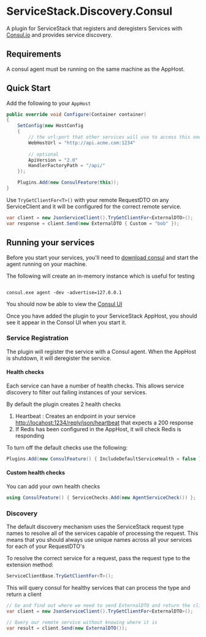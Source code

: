 # ServiceStack.Discovery.Consul

A plugin for ServiceStack that registers and deregisters Services with [Consul.io](http://consul.io) and provides service discovery.

## Requirements

A consul agent must be running on the same machine as the AppHost.

## Quick Start

Add the following to your `AppHost`

```csharp
public override void Configure(Container container)
{
    SetConfig(new HostConfig
    {
        // the url:port that other services will use to access this one
        WebHostUrl = "http://api.acme.com:1234" 
        
        // optional 
        ApiVersion = "2.0"
        HandlerFactoryPath = "/api/"
    });

    Plugins.Add(new ConsulFeature(this));
}
```
Use `TryGetClientFor<T>()` with your remote RequestDTO on any ServiceClient and it will
be configured for the correct remote service.

```csharp
var client = new JsonServiceClient().TryGetClientFor<ExternalDTO>();
var response = client.Send(new ExternalDTO { Custom = "bob" });
```

## Running your services

Before you start your services, you'll need to [download consul](https://www.consul.io/) and start the agent running on your machine.


The following will create an in-memory instance which is useful for testing

```shell

consul.exe agent -dev -advertise=127.0.0.1

```

You should now be able to view the [Consul UI](http://127.0.0.1:8500/ui)

Once you have added the plugin to your ServiceStack AppHost, you should see it appear
in the Consol UI when you start it.

### Service Registration

The plugin will register the service with a Consul agent. 
When the AppHost is shutdown, it will deregister the service.

#### Health checks

Each service can have a number of health checks. This allows service discovery to filter out failing instances of your services.

By default the plugin creates 2 health checks

1. Heartbeat : Creates an endpoint in your service [http://locahost:1234/reply/json/heartbeat](http://locahost:1234/reply/json/heartbeat) that expects a 200 response
2. If Redis has been configured in the AppHost, it will check Redis is responding

To turn off the default checks use the following:
```csharp
Plugins.Add(new ConsulFeature() { IncludeDefaultServiceHealth = false });
```

#### Custom health checks

You can add your own health checks

```csharp
using ConsulFeature() { ServiceChecks.Add(new AgentServiceCheck()) };
```  

### Discovery

The default discovery mechanism uses the ServiceStack request type names to resolve all of the services capable of processing the request. This means that you should always use unique names across all your services for each of your RequestDTO's

To resolve the correct service for a request, pass the request type to the extension method: 
```csharp
ServiceClientBase.TryGetClientFor<T>();
```
This will query consul for healthy services that can process the type and return a client

```csharp
// Go and find out where we need to send ExternalDTO and return the client for it.
var client = new JsonServiceClient().TryGetClientFor<ExternalDTO>();

// Query our remote service without knowing where it is
var result = client.Send(new ExternalDTO());
```


 


  
